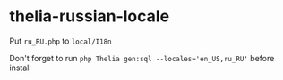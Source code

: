 # thelia-russian-locale

Put `ru_RU.php` to `local/I18n`

Don't forget to run `php Thelia gen:sql --locales='en_US,ru_RU'` before install
